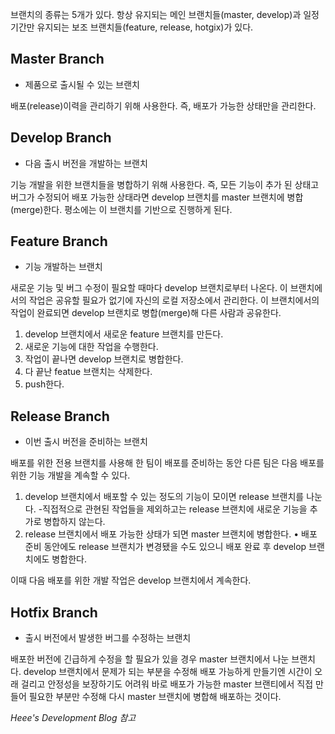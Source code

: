브랜치의 종류는 5개가 있다. 
항상 유지되는 메인 브랜치들(master, develop)과 일정 기간만 유지되는 보조 브랜치들(feature, release, hotgix)가 있다. 

## Master Branch
- 제품으로 출시될 수 있는 브랜치

배포(release)이력을 관리하기 위해 사용한다.
즉, 배포가 가능한 상태만을 관리한다. 

## Develop Branch
- 다음 출시 버전을 개발하는 브랜치

기능 개발을 위한 브랜치들을 병합하기 위해 사용한다.
즉, 모든 기능이 추가 된 상태고 버그가 수정되어 배포 가능한 상태라면 develop 브랜치를 master 브랜치에 병합(merge)한다. 
평소에는 이 브랜치를 기반으로 진행하게 된다. 

## Feature Branch
- 기능 개발하는 브랜치

새로운 기능 및 버그 수정이 필요할 때마다 develop 브랜치로부터 나온다. 
이 브랜치에서의 작업은 공유할 필요가 없기에 자신의 로컬 저장소에서 관리한다.
이 브랜치에서의 작업이 완료되면 develop 브랜치로 병합(merge)해 다른 사람과 공유한다. 

1. develop 브랜치에서 새로운 feature 브랜치를 만든다. 
2. 새로운 기능에 대한 작업을 수행한다. 
3. 작업이 끝나면 develop 브랜치로 병합한다. 
4. 다 끝난 featue 브랜치는 삭제한다. 
5. push한다. 

## Release Branch
- 이번 출시 버전을 준비하는 브랜치

배포를 위한 전용 브랜치를 사용해 한 팀이 배포를 준비하는 동안 다른 팀은 다음 배포를 위한 기능 개발을 계속할 수 있다. 
1. develop 브랜치에서 배포할 수 있는 정도의 기능이 모이면 release 브랜치를 나눈다. 
-직접적으로 관현된 작업들을 제외하고는 release 브랜치에 새로운 기능을 추가로 병합하지 않는다. 
2. release 브랜치에서 배포 가능한 상태가 되면 master 브랜치에 병합한다. • 배포 준비 동안에도 release 브랜치가 변경됐을 수도 있으니 배포 완료 후 develop 브랜치에도 병합한다. 

이때 다음 배포를 위한 개발 작업은 develop 브랜치에서 계속한다. 

## Hotfix Branch
- 출시 버전에서 발생한 버그를 수정하는 브랜치

배포한 버전에 긴급하게 수정을 할 필요가 있을 경우 master 브랜치에서 나눈 브랜치다. 
develop 브랜치에서 문제가 되는 부분을 수정해 배포 가능하게 만들기엔 시간이 오래 걸리고 안정성을 보장하기도 어려워 바로 배포가 가능한 master 브랜티에서 직접 만들어 필요한 부분만 수정해 다시 master 브랜치에 병합해 배포하는 것이다. 

*Heee's Development Blog 참고*
